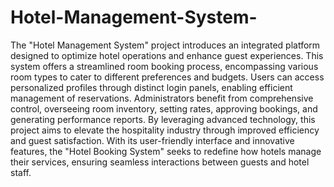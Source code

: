 # Hotel-Management-System-
The "Hotel Management System" project introduces an integrated platform designed to optimize hotel operations and enhance guest experiences. This system offers a streamlined room booking process, encompassing various room types to cater to different preferences and budgets. Users can access personalized profiles through distinct login panels, enabling efficient management of reservations. Administrators benefit from comprehensive control, overseeing room inventory, setting rates, approving bookings, and generating performance reports. By leveraging advanced technology, this project aims to elevate the hospitality industry through improved efficiency and guest satisfaction. With its user-friendly interface and innovative features, the "Hotel Booking System" seeks to redefine how hotels manage their services, ensuring seamless interactions between guests and hotel staff.
